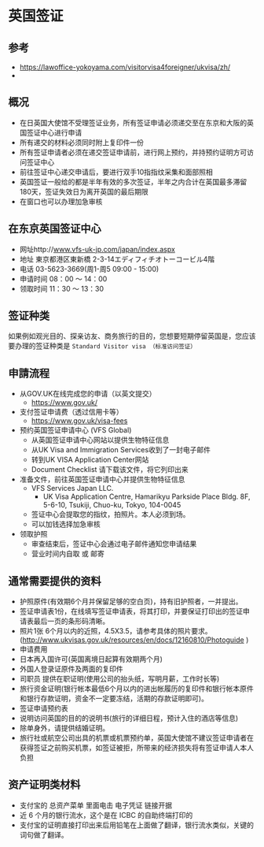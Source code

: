 
# 英国签证

## 参考
- https://lawoffice-yokoyama.com/visitorvisa4foreigner/ukvisa/zh/
- 

## 概况
- 在日英国大使馆不受理签证业务，所有签证申请必须递交至在东京和大阪的英国签证中心进行申请
- 所有递交的材料必须同时附上复印件一份
- 所有签证申请者必须在递交签证申请前，进行网上预约，并持预约证明方可访问签证中心
- 前往签证中心递交申请后，要进行双手10指指纹采集和面部照相
- 英国签证一般给的都是半年有效的多次签证，半年之内合计在英国最多滞留180天，签证失效日为离开英国的最后期限
- 在窗口也可以办理加急审核

## 在东京英国签证中心
- 网址http://www.vfs-uk-jp.com/japan/index.aspx
- 地址 東京都港区東新橋 2-3-14エディフィチオトーコービル4階
- 电话  03-5623-3669(周1-周5 09:00 - 15:00)
- 申请时间 08：00 ～ 14：00  
- 领取时间 11：30 ～ 13：30

## 签证种类
如果例如观光目的、探亲访友、商务旅行的目的，您想要短期停留英国是，您应该要办理的签证种类是
`Standard Visitor visa （标准访问签证）`

## 申請流程
- 从GOV.UK在线完成您的申请（以英文提交）
  - https://www.gov.uk/
- 支付签证申请费（透过信用卡等）
  - https://www.gov.uk/visa-fees
- 预约英国签证申请中心 (VFS Global)
  - 从英国签证申请中心网站以提供生物特征信息
  - 从UK Visa and Immigration Services收到了一封电子邮件
  - 转到UK VISA Application Center网站
  - Document Checklist 请下载该文件，将它列印出来
- 准备文件，前往英国签证申请中心并提供生物特征信息
  - VFS Services Japan LLC.
    - UK Visa Application Centre, Hamarikyu Parkside Place Bldg. 8F, 5-6-10, Tsukiji, Chuo-ku, Tokyo, 104-0045
  - 签证中心会提取您的指纹，拍照片。本人必须到场。
  - 可以加钱选择加急审核
- 领取护照
  - 审查结束后，签证中心会通过电子邮件通知您申请结果
  - 营业时间内自取 或 邮寄

## 通常需要提供的资料

- 护照原件(有效期6个月并保留足够的空白页)，持有旧护照者，一并提出。
- 签证申请表1份，在线填写签证申请表，将其打印，并要保证打印出的签证申请表最后一页的条形码清晰。
- 照片1张 6个月以内的近照，4.5X3.5，请参考具体的照片要求。(http://www.ukvisas.gov.uk/resources/en/docs/12160810/Photoguide )
- 申请费用   
- 日本再入国许可(英国离境日起算有效期两个月)
- 外国人登录证原件及两面的复印件
- 司职员 提供在职证明(使用公司的抬头纸，写明月薪，工作时长等)
- 旅行资金证明(银行帐本最低6个月以内的进出帐履历的复印件和银行帐本原件和银行存款证明，资金不一定要冻结，活期的存款证明即可)。
- 签证申请预约表
- 说明访问英国的目的的说明书(旅行的详细日程，预计入住的酒店等信息)
- 除单身外，请提供结婚证明。
- 旅行社或航空公司出具的机票或机票预约单，英国大使馆不建议签证申请者在获得签证之前购买机票，如签证被拒，所带来的经济损失将有签证申请人本人负担

## 资产证明类材料
- 支付宝的 总资产菜单 里面电击 电子凭证 链接开据
- 近 6 个月的银行流水，这个是在 ICBC 的自助终端打印的
- 支付宝的证明直接打印出来后用铅笔在上面做了翻译，银行流水类似，关键的词句做了翻译。